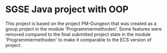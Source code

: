 # SGSE Java project with OOP
This project is based on the project PM-Dungeon that was created as a group project in the module 'Programmiermethoden'.
Some features were removed compared to the final submitted project state in the module 'Programmiermethoden' to make
it comparable to the ECS version of project.